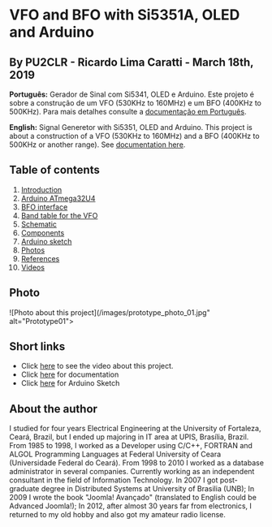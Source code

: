 # VFO and BFO with Si5351A, OLED and Arduino

## By PU2CLR - Ricardo Lima Caratti - March 18th, 2019


__Português:__ Gerador de Sinal com Si5341, OLED e Arduino. Este projeto é sobre a construção de um VFO (530KHz to 160MHz) e um BFO (400KHz to 500KHz). Para mais detalhes consulte a <a href="https://github.com/pu2clr/VFO_BFO_OLED_ARDUINO/tree/master/Doc/Pt">documentação em Português</a>. 

__English:__ Signal Generetor with Si5351, OLED and Arduino. This project is about a construction of a VFO (530KHz to 160MHz) and a BFO (400KHz to 500KHz or another range). See <a href="https://github.com/pu2clr/VFO_BFO_OLED_ARDUINO/tree/master/Doc/En">documentation here</a>.

## Table of contents

1. [Introduction](/Doc/En#introduction) 
1. [Arduino ATmega32U4](/Doc/En#arduino-atmega32u4)
1. [BFO interface](/Doc/En#vfo-and-bfo-interface)
1. [Band table for the VFO](/Doc/En#band-table-for-the-VFO)
1. [Schematic](/Doc/En#schematic)
1. [Components](/Doc/En#components)
1. [Arduino sketch](/Doc/En#arduino-sketch)
1. [Photos](/Doc/En@photos)
1. [References](/Doc/En#references)
1. [Videos](/Doc/En#videos)


## Photo

 ![Photo about this project](/images/prototype_photo_01.jpg" alt="Prototype01">

## Short links

- Click [here](https://youtu.be/pFDvcIk5EAk) to see the video about this project.
- Click [here](/Doc/En") for documentation
- Click [here](/source/si5351_vfobfo.ino) for Arduino Sketch



## About the author 

I studied for four years Electrical Engineering at the University of Fortaleza, Ceará, Brazil, but I ended up majoring in IT area at UPIS, Brasília, Brazil. From 1985 to 1998, I worked as a Developer using C/C++, FORTRAN and ALGOL Programming Languages at Federal University of Ceara (Universidade Federal do Ceará). From 1998 to 2010 I worked as a database administrator in several companies. Currently working as an independent consultant in the field of Information Technology. In 2007 I got post-graduate degree in Distributed Systems at University of Brasilia (UNB); In 2009 I wrote the book "Joomla! Avançado" (translated to English could be Advanced Joomla!); In 2012, after almost 30 years far from electronics, I returned to my old hobby and also got my amateur radio license. 




